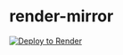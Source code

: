 # render-mirror
<a href="https://render.com/deploy?repo=https://github.com/tonmoyislam12/render-mirror">
<img src="https://render.com/images/deploy-to-render-button.svg" alt="Deploy to Render" />
</a>

